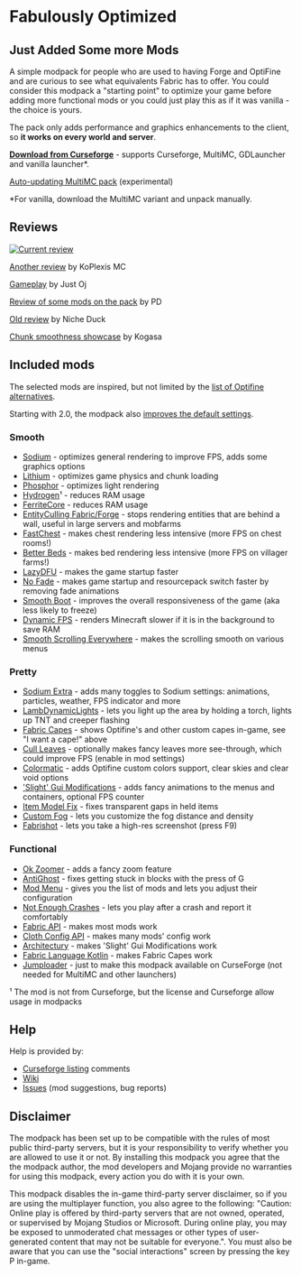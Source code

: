 # Fabulously Optimized

## Just Added Some more Mods

A simple modpack for people who are used to having Forge and OptiFine and are curious to see what equivalents Fabric has to offer. You could consider this modpack a "starting point" to optimize your game before adding more functional mods or you could just play this as if it was vanilla - the choice is yours. 

The pack only adds performance and graphics enhancements to the client, so **it works on every world and server**.

**[Download from Curseforge](https://www.curseforge.com/minecraft/modpacks/fabulously-optimized)** - supports Curseforge, MultiMC, GDLauncher and vanilla launcher*.

[Auto-updating MultiMC pack](https://github.com/Madis0/fabulously-optimized/releases/download/v2.0.0b3/Fabulously.Optimized.MultiMC.auto-update.zip) (experimental)

*For vanilla, download the MultiMC variant and unpack manually.

## Reviews

[![Current review](https://img.youtube.com/vi/bb8G9X5Q_4I/maxresdefault.jpg)](https://www.youtube.com/watch?v=bb8G9X5Q_4I)

[Another review](https://www.youtube.com/watch?v=crtB5DnZ3a8) by KoPlexis MC

[Gameplay](https://youtu.be/ggCGrlMLOEc?t=110) by Just Oj

[Review of some mods on the pack](https://www.youtube.com/watch?v=8OBkqn4Z4ek) by PD

[Old review](https://www.youtube.com/watch?v=YQyDNc7aGBs) by Niche Duck

[Chunk smoothness showcase](https://www.youtube.com/watch?v=FEdt1lQsJDo) by Kogasa

## Included mods

The selected mods are inspired, but not limited by the [list of Optifine alternatives](https://gist.github.com/LambdAurora/1f6a4a99af374ce500f250c6b42e8754).

Starting with 2.0, the modpack also [improves the default settings](https://github.com/Madis0/fabulously-optimized/wiki/Changed-options).

### Smooth
* [Sodium](https://www.curseforge.com/minecraft/mc-mods/sodium) - optimizes general rendering to improve FPS, adds some graphics options
* [Lithium](https://www.curseforge.com/minecraft/mc-mods/lithium) - optimizes game physics and chunk loading
* [Phosphor](https://www.curseforge.com/minecraft/mc-mods/phosphor) - optimizes light rendering
* [Hydrogen](https://modrinth.com/mod/hydrogen)¹ - reduces RAM usage
* [FerriteCore](https://www.curseforge.com/minecraft/mc-mods/ferritecore-fabric) - reduces RAM usage
* [EntityCulling Fabric/Forge](https://www.curseforge.com/minecraft/mc-mods/entityculling) - stops rendering entities that are behind a wall, useful in large servers and mobfarms
* [FastChest](https://www.curseforge.com/minecraft/mc-mods/fastchest) - makes chest rendering less intensive (more FPS on chest rooms!)
* [Better Beds](https://www.curseforge.com/minecraft/mc-mods/better-beds) - makes bed rendering less intensive (more FPS on villager farms!)
* [LazyDFU](https://www.curseforge.com/minecraft/mc-mods/lazydfu) - makes the game startup faster
* [No Fade](https://www.curseforge.com/minecraft/mc-mods/no-fade) - makes game startup and resourcepack switch faster by removing fade animations
* [Smooth Boot](https://www.curseforge.com/minecraft/mc-mods/smooth-boot) - improves the overall responsiveness of the game (aka less likely to freeze)
* [Dynamic FPS](https://www.curseforge.com/minecraft/mc-mods/dynamic-fps) - renders Minecraft slower if it is in the background to save RAM
* [Smooth Scrolling Everywhere](https://www.curseforge.com/minecraft/mc-mods/smooth-scrolling-everywhere-fabric) - makes the scrolling smooth on various menus

### Pretty
* [Sodium Extra](https://www.curseforge.com/minecraft/mc-mods/sodium-extra) - adds many toggles to Sodium settings: animations, particles, weather, FPS indicator and more
* [LambDynamicLights](https://www.curseforge.com/minecraft/mc-mods/lambdynamiclights) - lets you light up the area by holding a torch, lights up TNT and creeper flashing
* [Fabric Capes](https://www.curseforge.com/minecraft/mc-mods/capes) - shows Optifine's and other custom capes in-game, see "I want a cape!" above
* [Cull Leaves](https://www.curseforge.com/minecraft/mc-mods/cull-leaves) - optionally makes fancy leaves more see-through, which could improve FPS (enable in mod settings)
* [Colormatic](https://www.curseforge.com/minecraft/mc-mods/colormatic) - adds Optifine custom colors support, clear skies and clear void options
* ['Slight' Gui Modifications](https://www.curseforge.com/minecraft/mc-mods/slight-gui-modifications) - adds fancy animations to the menus and containers, optional FPS counter
* [Item Model Fix](https://www.curseforge.com/minecraft/mc-mods/item-model-fix) - fixes transparent gaps in held items
* [Custom Fog](https://www.curseforge.com/minecraft/mc-mods/custom-fog) - lets you customize the fog distance and density
* [Fabrishot](https://www.curseforge.com/minecraft/mc-mods/fabrishot) - lets you take a high-res screenshot (press F9)

### Functional
* [Ok Zoomer](https://www.curseforge.com/minecraft/mc-mods/ok-zoomer) - adds a fancy zoom feature
* [AntiGhost](https://www.curseforge.com/minecraft/mc-mods/antighost) - fixes getting stuck in blocks with the press of G
* [Mod Menu](https://www.curseforge.com/minecraft/mc-mods/modmenu) - gives you the list of mods and lets you adjust their configuration
* [Not Enough Crashes](https://www.curseforge.com/minecraft/mc-mods/not-enough-crashes) - lets you play after a crash and report it comfortably
* [Fabric API](https://www.curseforge.com/minecraft/mc-mods/fabric-api) - makes most mods work
* [Cloth Config API](https://www.curseforge.com/minecraft/mc-mods/cloth-config) - makes many mods' config work
* [Architectury](https://www.curseforge.com/minecraft/mc-mods/architectury-fabric) - makes 'Slight' Gui Modifications work
* [Fabric Language Kotlin](https://www.curseforge.com/minecraft/mc-mods/fabric-language-kotlin) - makes Fabric Capes work
* [Jumploader](https://www.curseforge.com/minecraft/mc-mods/jumploader) - just to make this modpack available on CurseForge (not needed for MultiMC and other launchers)

¹ The mod is not from Curseforge, but the license and Curseforge allow usage in modpacks

## Help

Help is provided by:

* [Curseforge listing](https://www.curseforge.com/minecraft/modpacks/fabulously-optimized) comments
* [Wiki](https://github.com/Madis0/fabulously-optimized/wiki)
* [Issues](https://github.com/Madis0/fabulously-optimized/issues) (mod suggestions, bug reports)

## Disclaimer

The modpack has been set up to be compatible with the rules of most public third-party servers, but it is your responsibility to verify whether you are allowed to use it or not. By installing this modpack you agree that the the modpack author, the mod developers and Mojang provide no warranties for using this modpack, every action you do with it is your own. 

This modpack disables the in-game third-party server disclaimer, so if you are using the multiplayer function, you also agree to the following: "Caution: Online play is offered by third-party servers that are not owned, operated, or supervised by Mojang Studios or Microsoft. During online play, you may be exposed to unmoderated chat messages or other types of user-generated content that may not be suitable for everyone.". You must also be aware that you can use the "social interactions" screen by pressing the key P in-game.
